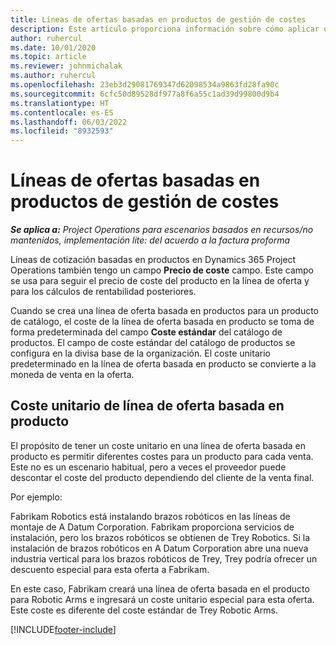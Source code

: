 ```yaml
---
title: Líneas de ofertas basadas en productos de gestión de costes
description: Este artículo proporciona información sobre cómo aplicar un precio de costo a una línea de cotización basada en productos.
author: ruhercul
ms.date: 10/01/2020
ms.topic: article
ms.reviewer: johnmichalak
ms.author: ruhercul
ms.openlocfilehash: 23eb3d29081769347d62098534a9863fd28fa90c
ms.sourcegitcommit: 6cfc50d89528df977a8f6a55c1ad39d99800d9b4
ms.translationtype: HT
ms.contentlocale: es-ES
ms.lasthandoff: 06/03/2022
ms.locfileid: "8932593"
---
```

# <a name="costing-product-based-quote-lines"></a>Líneas de ofertas basadas en productos de gestión de costes

_**Se aplica a:** Project Operations para escenarios basados en recursos/no mantenidos, implementación lite: del acuerdo a la factura proforma_


Líneas de cotización basadas en productos en Dynamics 365 Project Operations también tengo un campo **Precio de coste** campo. Este campo se usa para seguir el precio de coste del producto en la línea de oferta y para los cálculos de rentabilidad posteriores.

Cuando se crea una línea de oferta basada en productos para un producto de catálogo, el coste de la línea de oferta basada en producto se toma de forma predeterminada del campo **Coste estándar** del catálogo de productos. El campo de coste estándar del catálogo de productos se configura en la divisa base de la organización. El coste unitario predeterminado en la línea de oferta basada en producto se convierte a la moneda de venta en la oferta.

## <a name="unit-cost-on-a-product-based-quote-line"></a>Coste unitario de línea de oferta basada en producto

El propósito de tener un coste unitario en una línea de oferta basada en producto es permitir diferentes costes para un producto para cada venta. Este no es un escenario habitual, pero a veces el proveedor puede descontar el coste del producto dependiendo del cliente de la venta final.

Por ejemplo:

Fabrikam Robotics está instalando brazos robóticos en las líneas de montaje de A Datum Corporation. Fabrikam proporciona servicios de instalación, pero los brazos robóticos se obtienen de Trey Robotics. Si la instalación de brazos robóticos en A Datum Corporation abre una nueva industria vertical para los brazos robóticos de Trey, Trey podría ofrecer un descuento especial para esta oferta a Fabrikam.

En este caso, Fabrikam creará una línea de oferta basada en el producto para Robotic Arms e ingresará un coste unitario especial para esta oferta. Este coste es diferente del coste estándar de Trey Robotic Arms.


[!INCLUDE[footer-include](../../includes/footer-banner.md)]